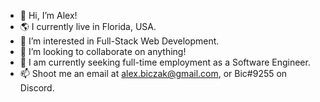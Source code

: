 - 👋 Hi, I’m Alex!
- 🌎 I currently live in Florida, USA.
- 👀 I’m interested in Full-Stack Web Development.
- 💞️ I’m looking to collaborate on anything!
- 💼 I am currently seeking full-time employment as a Software Engineer.
- 📫 Shoot me an email at alex.biczak@gmail.com, or Bic#9255 on Discord.

<!---
biczak/biczak is a ✨ special ✨ repository because its `README.md` (this file) appears on your GitHub profile.
You can click the Preview link to take a look at your changes.
--->
